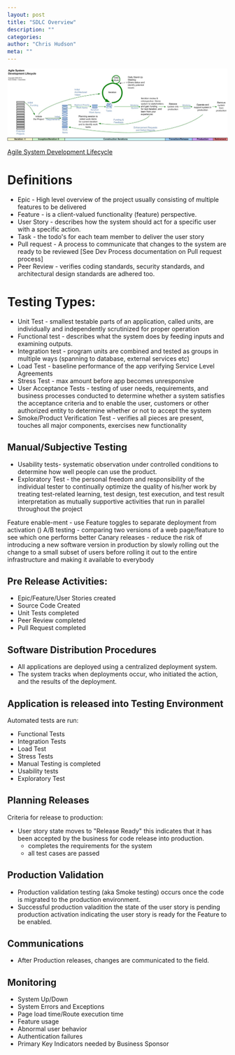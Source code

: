 ```yaml
--- 
layout: post 
title: "SDLC Overview" 
description: "" 
categories:  
author: "Chris Hudson" 
meta: "" 
--- 
```


![Detailed Diagram of Agile SDLC](agileLifecycleDetailed.jpg)

[Agile System Development Lifecycle](http://www.ambysoft.com/essays/agileLifecycle.html#Retirement) 

# Definitions
- Epic - High level overview of the project usually consisting of multiple features to be delivered
- Feature - is a client-valued functionality (feature) perspective. 
- User Story - describes how the system should act for a specific user with a specific action.
- Task - the todo's for each team member to deliver the user story
- Pull request - A process to communicate that changes to the system are ready to be reviewed 	[See Dev Process documentation on Pull request process]
- Peer Review - verifies coding standards, security standards, and architectural design standards are adhered too.

# Testing Types:
- Unit Test - smallest testable parts of an application, called units, are individually and independently scrutinized for proper operation
- Functional test - describes what the system does by feeding inputs and examining outputs.
- Integration test - program units are combined and tested as groups in multiple ways (spanning to database, external services etc) 
- Load Test - baseline performance of the app verifying Service Level Agreements
- Stress Test - max amount before app becomes unresponsive
- User Acceptance Tests - testing of user needs, requirements, and business processes conducted to determine whether a system satisfies the acceptance criteria and to enable the user, customers or other authorized entity to determine whether or not to accept the system
- Smoke/Product Verification Test - verifies all pieces are present, touches all major components, exercises new functionality 

## Manual/Subjective Testing
- Usability tests- systematic observation under controlled conditions to determine how well people can use the product.
- Exploratory Test - the personal freedom and responsibility of the individual tester to continually optimize the quality of his/her work by treating test-related learning, test design, test execution, and test result interpretation as mutually supportive activities that run in parallel throughout the project

Feature enable-ment - use Feature toggles to separate deployment from activation ()
A/B testing - comparing two versions of a web page/feature to see which one performs better
Canary releases - reduce the risk of introducing a new software version in production by slowly rolling out the change to a small subset of users before rolling it out to the entire infrastructure and making it available to everybody

## Pre Release Activities:
- Epic/Feature/User Stories created
- Source Code Created
- Unit Tests completed
- Peer Review completed
- Pull Request completed

## Software Distribution Procedures
- All applications are deployed using a centralized deployment system. 
- The system tracks when deployments occur, who initiated the action, and the results of the deployment.

## Application is released into Testing Environment
Automated tests are run:

- Functional Tests
- Integration Tests
- Load Test
- Stress Tests
- Manual Testing is completed 
- Usability tests
- Exploratory Test 

## Planning Releases
Criteria for release to production: 

- User story state moves to "Release Ready" this indicates that it has been accepted by the business for code release into production. 
	- completes the requirements for the system 
	- all test cases are passed
	
## Production Validation

- Production validation testing (aka Smoke testing) occurs once the code is migrated to the production environment.
- Successful production valadition the state of the user story is pending production activation indicating the user story is ready for the Feature to be enabled.

## Communications

- After Production releases, changes are communicated to the field.

## Monitoring

- System Up/Down
- System Errors and Exceptions 
- Page load time/Route execution time
- Feature usage
- Abnormal user behavior
- Authentication failures
- Primary Key Indicators needed by Business Sponsor




